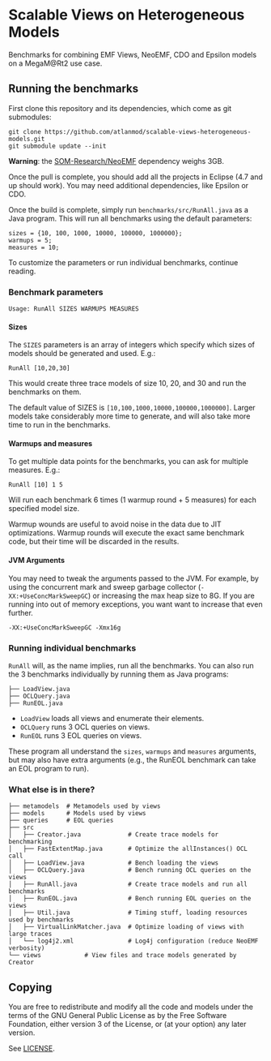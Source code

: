 # Scalable Views on Heterogeneous Models

Benchmarks for combining EMF Views, NeoEMF, CDO and Epsilon models on a
MegaM@Rt2 use case.

## Running the benchmarks

First clone this repository and its dependencies, which come as git submodules:

```
git clone https://github.com/atlanmod/scalable-views-heterogeneous-models.git
git submodule update --init
```

**Warning**: the [SOM-Research/NeoEMF][som-neo] dependency weighs 3GB.

Once the pull is complete, you should add all the projects in Eclipse (4.7 and
up should work).  You may need additional dependencies, like Epsilon or CDO.

Once the build is complete, simply run `benchmarks/src/RunAll.java` as a Java
program.  This will run all benchmarks using the default parameters:

```
sizes = {10, 100, 1000, 10000, 100000, 1000000};
warmups = 5;
measures = 10;
```

To customize the parameters or run individual benchmarks, continue reading.

### Benchmark parameters
```
Usage: RunAll SIZES WARMUPS MEASURES
```

#### Sizes
The `SIZES` parameters is an array of integers which specify which sizes of
models should be generated and used.  E.g.:

```
RunAll [10,20,30]
```

This would create three trace models of size 10, 20, and 30 and run the
benchmarks on them.

The default value of SIZES is `[10,100,1000,10000,100000,1000000]`.  Larger
models take considerably more time to generate, and will also take more time to
run in the benchmarks.

#### Warmups and measures
To get multiple data points for the benchmarks, you can ask for multiple
measures.  E.g.:

```
RunAll [10] 1 5
```

Will run each benchmark 6 times (1 warmup round + 5 measures) for each specified
model size.

Warmup wounds are useful to avoid noise in the data due to JIT optimizations.
Warmup rounds will execute the exact same benchmark code, but their time will be
discarded in the results.

#### JVM Arguments
You may need to tweak the arguments passed to the JVM.  For example, by using
the concurrent mark and sweep garbage collector (`-XX:+UseConcMarkSweepGC`) or
increasing the max heap size to 8G.  If you are running into out of memory
exceptions, you want want to increase that even further.

```
-XX:+UseConcMarkSweepGC -Xmx16g
```

### Running individual benchmarks
`RunAll` will, as the name implies, run all the benchmarks.  You can also run
the 3 benchmarks individually by running them as Java programs:

```
├── LoadView.java
├── OCLQuery.java
├── RunEOL.java
```

- `LoadView` loads all views and enumerate their elements.
- `OCLQuery` runs 3 OCL queries on views.
- `RunEOL` runs 3 EOL queries on views.

These program all understand the `sizes`, `warmups` and `measures` arguments,
but may also have extra arguments (e.g., the RunEOL benchmark can take an EOL
program to run).

### What else is in there?


```
├── metamodels  # Metamodels used by views
├── models      # Models used by views
├── queries     # EOL queries
├── src
│   ├── Creator.java             # Create trace models for benchmarking
│   ├── FastExtentMap.java       # Optimize the allInstances() OCL call
│   ├── LoadView.java            # Bench loading the views
│   ├── OCLQuery.java            # Bench running OCL queries on the views
│   ├── RunAll.java              # Create trace models and run all benchmarks
│   ├── RunEOL.java              # Bench running EOL queries on the views
│   ├── Util.java                # Timing stuff, loading resources used by benchmarks
│   ├── VirtualLinkMatcher.java  # Optimize loading of views with large traces
│   └── log4j2.xml               # Log4j configuration (reduce NeoEMF verbosity)
└── views            # View files and trace models generated by Creator
```

## Copying
You are free to redistribute and modify all the code and models under the terms
of the GNU General Public License as by the Free Software Foundation, either
version 3 of the License, or (at your option) any later version.

See [LICENSE](LICENSE).


[som-neo]: https://github.com/SOM-Research/NeoEMF/
